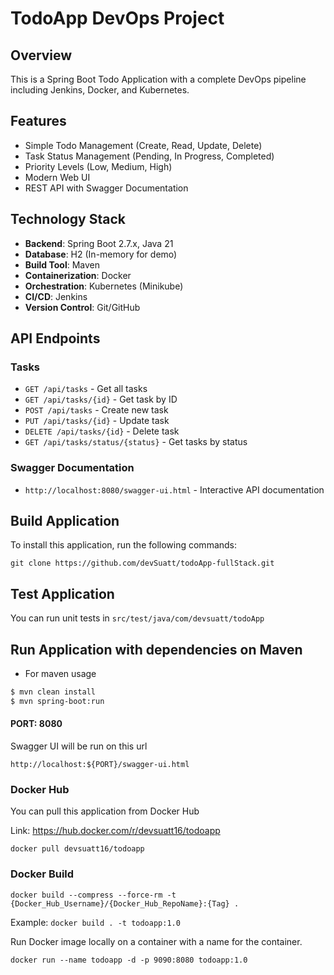 
# TodoApp DevOps Project

## Overview
This is a Spring Boot Todo Application with a complete DevOps pipeline including Jenkins, Docker, and Kubernetes.

## Features
- Simple Todo Management (Create, Read, Update, Delete)
- Task Status Management (Pending, In Progress, Completed)
- Priority Levels (Low, Medium, High)
- Modern Web UI
- REST API with Swagger Documentation

## Technology Stack
- **Backend**: Spring Boot 2.7.x, Java 21
- **Database**: H2 (In-memory for demo)
- **Build Tool**: Maven
- **Containerization**: Docker
- **Orchestration**: Kubernetes (Minikube)
- **CI/CD**: Jenkins
- **Version Control**: Git/GitHub

## API Endpoints

### Tasks
- `GET /api/tasks` - Get all tasks
- `GET /api/tasks/{id}` - Get task by ID  
- `POST /api/tasks` - Create new task
- `PUT /api/tasks/{id}` - Update task
- `DELETE /api/tasks/{id}` - Delete task
- `GET /api/tasks/status/{status}` - Get tasks by status

### Swagger Documentation
- `http://localhost:8080/swagger-ui.html` - Interactive API documentation

## Build Application

To install this application, run the following commands:

```git
git clone https://github.com/devSuatt/todoApp-fullStack.git
```

## Test Application

You can run unit tests in `src/test/java/com/devsuatt/todoApp`

## Run Application with dependencies on Maven

- For maven usage

```xml
$ mvn clean install
$ mvn spring-boot:run
```

#### PORT: 8080

Swagger UI will be run on this url

`http://localhost:${PORT}/swagger-ui.html`

### Docker Hub

You can pull this application from Docker Hub

Link: https://hub.docker.com/r/devsuatt16/todoapp

`docker pull devsuatt16/todoapp`

### Docker Build

`docker build --compress --force-rm -t {Docker_Hub_Username}/{Docker_Hub_RepoName}:{Tag} .`

Example: `docker build . -t todoapp:1.0`

Run Docker image locally on a container with a name for the container.

`docker run --name todoapp -d -p 9090:8080 todoapp:1.0`

